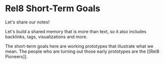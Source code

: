 # Rel8 Short-Term Goals
Let's share our notes!

Let's build a shared memory that is more than text, so it also includes backlinks, tags, visualizations and more. 

The short-term goals here are working prototypes that illustrate what we mean. The people who are turning out those early prototypes are the [[Rel8 Pioneers]]. 
